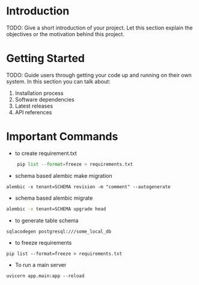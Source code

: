 # Introduction

TODO: Give a short introduction of your project. Let this section explain the objectives or the motivation behind this project.

# Getting Started

TODO: Guide users through getting your code up and running on their own system. In this section you can talk about:

1. Installation process
2. Software dependencies
3. Latest releases
4. API references

# Important Commands

- to create requirement.txt

```python
    pip list --format=freeze > requirements.txt
```

- schema based alembic make migration

```
alembic -x tenant=SCHEMA revision -m "comment" --autogenerate
```

- schema based alembic migrate

```cmd migrate
alembic -x tenant=SCHEMA upgrade head
```

- to generate table schema

```
sqlacodegen postgresql:///some_local_db
```

- to freeze requirements
```
pip list --format=freeze > requirements.txt
```
- To run a main server 
```
uvicorn app.main:app --reload
```
